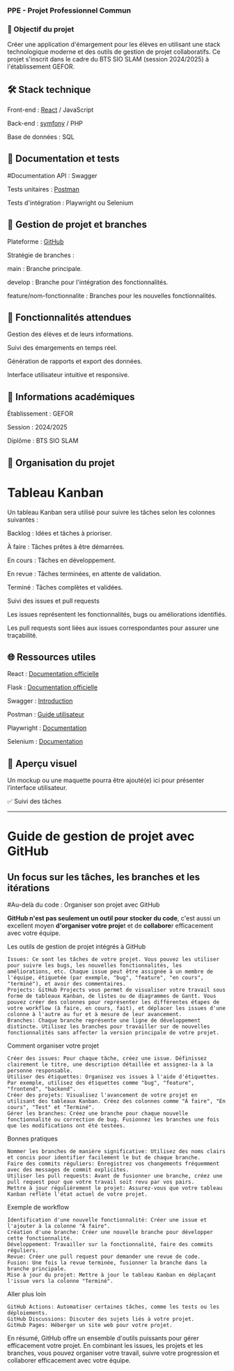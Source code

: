 ### **PPE - Projet Professionnel Commun**

### 🎯 Objectif du projet

Créer une application d'émargement pour les élèves en utilisant une stack technologique moderne et des outils de gestion de projet collaboratifs. Ce projet s'inscrit dans le cadre du BTS SIO SLAM (session 2024/2025) à l'établissement GEFOR.

## 🛠️ Stack technique

Front-end : [React](https://reactjs.org/) / JavaScript

Back-end : [symfony](https://symfony.com/) / PHP

Base de données : SQL

## 🔧 Documentation et tests

#Documentation API : Swagger

Tests unitaires : [Postman](https://www.postman.com/)

Tests d'intégration : Playwright ou Selenium

## 🔀 Gestion de projet et branches

Plateforme : [GitHub](https://github.com/)

Stratégie de branches :

main : Branche principale.

develop : Branche pour l'intégration des fonctionnalités.

feature/nom-fonctionnalite : Branches pour les nouvelles fonctionnalités.

## 🚀 Fonctionnalités attendues

Gestion des élèves et de leurs informations.

Suivi des émargements en temps réel.

Génération de rapports et export des données.

Interface utilisateur intuitive et responsive.

## 📅 Informations académiques

Établissement : GEFOR

Session : 2024/2025

Diplôme : BTS SIO SLAM

## 📂 Organisation du projet

# Tableau Kanban

Un tableau Kanban sera utilisé pour suivre les tâches selon les colonnes suivantes :

Backlog : Idées et tâches à prioriser.

À faire : Tâches prêtes à être démarrées.

En cours : Tâches en développement.

En revue : Tâches terminées, en attente de validation.

Terminé : Tâches complètes et validées.

Suivi des issues et pull requests

Les issues représentent les fonctionnalités, bugs ou améliorations identifiés.

Les pull requests sont liées aux issues correspondantes pour assurer une traçabilité.

## 🌐 Ressources utiles

React : [Documentation officielle](https://reactjs.org/docs/getting-started.html)

Flask : [Documentation officielle](https://flask.palletsprojects.com/)

Swagger : [Introduction](https://swagger.io/)

Postman : [Guide utilisateur](https://learning.postman.com/)

Playwright : [Documentation](https://playwright.dev/)

Selenium : [Documentation](https://www.selenium.dev/)

## 🎨 Aperçu visuel

Un mockup ou une maquette pourra être ajouté(e) ici pour présenter l’interface utilisateur.

✅ Suivi des tâches

<hr>

# Guide de gestion de projet avec GitHub 
## Un focus sur les tâches, les branches et les itérations

#Au-delà du code : Organiser son projet avec GitHub

**GitHub n'est pas seulement un outil pour stocker du code**, c'est aussi un excellent moyen **d'organiser votre proje**t et de **collabore**r efficacement avec votre équipe.

Les outils de gestion de projet intégrés à GitHub

    Issues: Ce sont les tâches de votre projet. Vous pouvez les utiliser pour suivre les bugs, les nouvelles fonctionnalités, les améliorations, etc. Chaque issue peut être assignée à un membre de l'équipe, étiquetée (par exemple, "bug", "feature", "en cours", "terminé"), et avoir des commentaires.
    Projects: GitHub Projects vous permet de visualiser votre travail sous forme de tableaux Kanban, de listes ou de diagrammes de Gantt. Vous pouvez créer des colonnes pour représenter les différentes étapes de votre workflow (à faire, en cours, fait), et déplacer les issues d'une colonne à l'autre au fur et à mesure de leur avancement.
    Branches: Chaque branche représente une ligne de développement distincte. Utilisez les branches pour travailler sur de nouvelles fonctionnalités sans affecter la version principale de votre projet.

Comment organiser votre projet

    Créer des issues: Pour chaque tâche, créez une issue. Définissez clairement le titre, une description détaillée et assignez-la à la personne responsable.
    Utiliser des étiquettes: Organisez vos issues à l'aide d'étiquettes. Par exemple, utilisez des étiquettes comme "bug", "feature", "frontend", "backend".
    Créer des projets: Visualisez l'avancement de votre projet en utilisant des tableaux Kanban. Créez des colonnes comme "À faire", "En cours", "Test" et "Terminé".
    Gérer les branches: Créez une branche pour chaque nouvelle fonctionnalité ou correction de bug. Fusionnez les branches une fois que les modifications ont été testées.

Bonnes pratiques

    Nommer les branches de manière significative: Utilisez des noms clairs et concis pour identifier facilement le but de chaque branche.
    Faire des commits réguliers: Enregistrez vos changements fréquemment avec des messages de commit explicites.
    Utiliser les pull requests: Avant de fusionner une branche, créez une pull request pour que votre travail soit revu par vos pairs.
    Mettre à jour régulièrement le projet: Assurez-vous que votre tableau Kanban reflète l'état actuel de votre projet.

Exemple de workflow

    Identification d'une nouvelle fonctionnalité: Créer une issue et l'ajouter à la colonne "À faire".
    Création d'une branche: Créer une nouvelle branche pour développer cette fonctionnalité.
    Développement: Travailler sur la fonctionnalité, faire des commits réguliers.
    Revue: Créer une pull request pour demander une revue de code.
    Fusion: Une fois la revue terminée, fusionner la branche dans la branche principale.
    Mise à jour du projet: Mettre à jour le tableau Kanban en déplaçant l'issue vers la colonne "Terminé".

Aller plus loin

    GitHub Actions: Automatiser certaines tâches, comme les tests ou les déploiements.
    GitHub Discussions: Discuter des sujets liés à votre projet.
    GitHub Pages: Héberger un site web pour votre projet.

En résumé, GitHub offre un ensemble d'outils puissants pour gérer efficacement votre projet. En combinant les issues, les projets et les branches, vous pouvez organiser votre travail, suivre votre progression et collaborer efficacement avec votre équipe.
